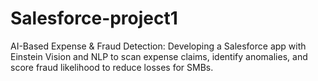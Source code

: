 # Salesforce-project1
AI-Based Expense & Fraud Detection: Developing a Salesforce app with Einstein Vision and NLP to scan expense claims, identify anomalies, and score fraud likelihood to reduce losses for SMBs.
